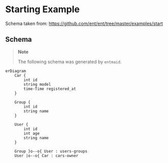 # Starting Example

Schema taken from: https://github.com/ent/ent/tree/master/examples/start

## Schema

> **Note**
>
> The following schema was generated by `entmaid`.

<!-- #start:entmaid -->
```mermaid
erDiagram
	Car {
		int id
		string model
		time-Time registered_at
	}

	Group {
		int id
		string name
	}

	User {
		int id
		int age
		string name
	}

	Group }o--o{ User : users-groups
	User |o--o{ Car : cars-owner

```
<!-- #end:entmaid -->